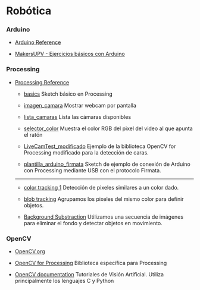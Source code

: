 # Robótica


### Arduino
* [Arduino Reference](https://www.arduino.cc/en/Reference/HomePage)

* [MakersUPV - Ejercicios básicos con Arduino](https://github.com/Hector-G/taller_arduino_01)


### Processing
* [Processing Reference](https://processing.org/reference/)

  - [basics](https://github.com/Hector-G/Robotica/blob/master/Processing/basics.md) Sketch básico en Processing
  
  - [imagen_camara](https://github.com/Hector-G/Robotica/blob/master/Processing/imagen_camara.pde) Mostrar webcam por pantalla
  
  - [lista_camaras](https://github.com/Hector-G/Robotica/blob/master/Processing/lista_camaras.pde) Lista las cámaras disponibles
  
  - [selector_color](https://github.com/Hector-G/Robotica/blob/master/Processing/selector_color.pde) Muestra el color RGB del pixel del video al que apunta el ratón
  
  - [LiveCamTest_modificado](https://github.com/Hector-G/Robotica/blob/master/Processing/LiveCamTest_modificado.pde) Ejemplo de la biblioteca OpenCV for Processing modificado para la detección de caras.
  
  - [plantilla_arduino_firmata](https://github.com/Hector-G/Robotica/blob/master/Processing/plantilla_arduino_firmata.pde) Sketch de ejemplo de conexión de Arduino con Processing mediante USB con el protocolo Firmata.
  
  ---------
  
  - [color tracking 1](https://github.com/Hector-G/Robotica/blob/master/Processing/color_tracking01.pde) Detección de pixeles similares a un color dado.
  
  - [blob tracking](https://github.com/Hector-G/Robotica/tree/master/Processing/colorBlobs) Agrupamos los pixeles del mismo color para definir objetos.
  
  - [Background Substraction](https://github.com/Hector-G/Robotica/blob/master/Processing/BackgroundSubstraction) Utilizamos una secuencia de imágenes para eliminar el fondo y detectar objetos en movimiento.
  
### OpenCV

  - [OpenCV.org](http://opencv.org/)
  
  - [OpenCV for Processing](https://github.com/atduskgreg/opencv-processing) Biblioteca específica para Processing
  
  - [OpenCV documentation](http://docs.opencv.org/2.4/doc/tutorials/tutorials.html) Tutoriales de Visión Artificial. Utiliza principalmente los lenguajes C y Python
  
  
  
  
